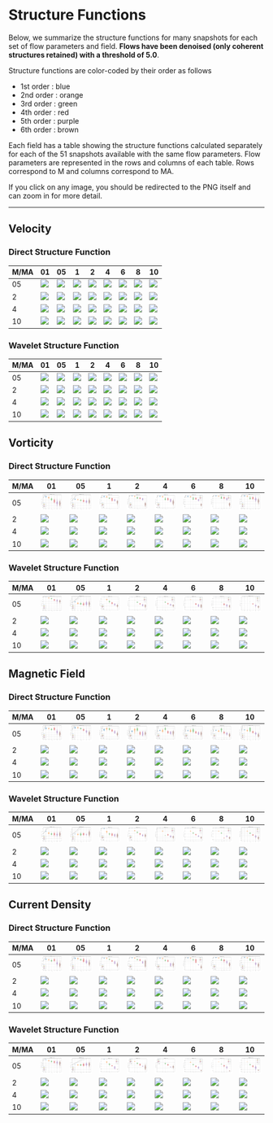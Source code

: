 # Structure Functions

Below, we summarize the structure functions for many snapshots for each set of flow parameters and field.
**Flows have been denoised (only coherent structures retained) with a threshold of 5.0**.

Structure functions are color-coded by their order as follows

  * 1st order : blue
  * 2nd order : orange
  * 3rd order : green
  * 4th order : red
  * 5th order : purple
  * 6th order : brown

Each field has a table showing the structure functions calculated separately for each of the 51 snapshots available with the same flow parameters.
Flow parameters are represented in the rows and columns of each table.
Rows correspond to M and columns correspond to MA.

If you click on any image, you should be redirected to the PNG itself and can zoom in for more detail.

---

## Velocity

### Direct Structure Function

|M/MA| 01 | 05 | 1 | 2 | 4 | 6 | 8 | 10 |
|----|----|----|---|---|---|---|---|----|
| 05 |<img src="M05MA01/w4t-plot-structure-function-ansatz-violin-032_M05MA01_vel_dsf_denoise-05d00.png">|<img src="M05MA05/w4t-plot-structure-function-ansatz-violin-032_M05MA05_vel_dsf_denoise-05d00.png">|<img src="M05MA1/w4t-plot-structure-function-ansatz-violin-032_M05MA1_vel_dsf_denoise-05d00.png">|<img src="M05MA2/w4t-plot-structure-function-ansatz-violin-032_M05MA2_vel_dsf_denoise-05d00.png">|<img src="M05MA4/w4t-plot-structure-function-ansatz-violin-032_M05MA4_vel_dsf_denoise-05d00.png">|<img src="M05MA6/w4t-plot-structure-function-ansatz-violin-032_M05MA6_vel_dsf_denoise-05d00.png">|<img src="M05MA8/w4t-plot-structure-function-ansatz-violin-032_M05MA8_vel_dsf_denoise-05d00.png">|<img src="M05MA10/w4t-plot-structure-function-ansatz-violin-032_M05MA10_vel_dsf_denoise-05d00.png">|
| 2  |<img src="M2MA01/w4t-plot-structure-function-ansatz-violin-032_M2MA01_vel_dsf_denoise-05d00.png">|<img src="M2MA05/w4t-plot-structure-function-ansatz-violin-032_M2MA05_vel_dsf_denoise-05d00.png">|<img src="M2MA1/w4t-plot-structure-function-ansatz-violin-032_M2MA1_vel_dsf_denoise-05d00.png">|<img src="M2MA2/w4t-plot-structure-function-ansatz-violin-032_M2MA2_vel_dsf_denoise-05d00.png">|<img src="M2MA4/w4t-plot-structure-function-ansatz-violin-032_M2MA4_vel_dsf_denoise-05d00.png">|<img src="M2MA6/w4t-plot-structure-function-ansatz-violin-032_M2MA6_vel_dsf_denoise-05d00.png">|<img src="M2MA8/w4t-plot-structure-function-ansatz-violin-032_M2MA8_vel_dsf_denoise-05d00.png">|<img src="M2MA10/w4t-plot-structure-function-ansatz-violin-032_M2MA10_vel_dsf_denoise-05d00.png">|
| 4  |<img src="M4MA01/w4t-plot-structure-function-ansatz-violin-032_M4MA01_vel_dsf_denoise-05d00.png">|<img src="M4MA05/w4t-plot-structure-function-ansatz-violin-032_M4MA05_vel_dsf_denoise-05d00.png">|<img src="M4MA1/w4t-plot-structure-function-ansatz-violin-032_M4MA1_vel_dsf_denoise-05d00.png">|<img src="M4MA2/w4t-plot-structure-function-ansatz-violin-032_M4MA2_vel_dsf_denoise-05d00.png">|<img src="M4MA4/w4t-plot-structure-function-ansatz-violin-032_M4MA4_vel_dsf_denoise-05d00.png">|<img src="M4MA6/w4t-plot-structure-function-ansatz-violin-032_M4MA6_vel_dsf_denoise-05d00.png">|<img src="M4MA8/w4t-plot-structure-function-ansatz-violin-032_M4MA8_vel_dsf_denoise-05d00.png">|<img src="M4MA10/w4t-plot-structure-function-ansatz-violin-032_M4MA10_vel_dsf_denoise-05d00.png">|
| 10 |<img src="M10MA01/w4t-plot-structure-function-ansatz-violin-032_M10MA01_vel_dsf_denoise-05d00.png">|<img src="M10MA05/w4t-plot-structure-function-ansatz-violin-032_M10MA05_vel_dsf_denoise-05d00.png">|<img src="M10MA1/w4t-plot-structure-function-ansatz-violin-032_M10MA1_vel_dsf_denoise-05d00.png">|<img src="M10MA2/w4t-plot-structure-function-ansatz-violin-032_M10MA2_vel_dsf_denoise-05d00.png">|<img src="M10MA4/w4t-plot-structure-function-ansatz-violin-032_M10MA4_vel_dsf_denoise-05d00.png">|<img src="M10MA6/w4t-plot-structure-function-ansatz-violin-032_M10MA6_vel_dsf_denoise-05d00.png">|<img src="M10MA8/w4t-plot-structure-function-ansatz-violin-032_M10MA8_vel_dsf_denoise-05d00.png">|<img src="M10MA10/w4t-plot-structure-function-ansatz-violin-032_M10MA10_vel_dsf_denoise-05d00.png">|

### Wavelet Structure Function

|M/MA| 01 | 05 | 1 | 2 | 4 | 6 | 8 | 10 |
|----|----|----|---|---|---|---|---|----|
| 05 |<img src="M05MA01/w4t-plot-structure-function-ansatz-violin-032_M05MA01_vel_wsf_denoise-05d00.png">|<img src="M05MA05/w4t-plot-structure-function-ansatz-violin-032_M05MA05_vel_wsf_denoise-05d00.png">|<img src="M05MA1/w4t-plot-structure-function-ansatz-violin-032_M05MA1_vel_wsf_denoise-05d00.png">|<img src="M05MA2/w4t-plot-structure-function-ansatz-violin-032_M05MA2_vel_wsf_denoise-05d00.png">|<img src="M05MA4/w4t-plot-structure-function-ansatz-violin-032_M05MA4_vel_wsf_denoise-05d00.png">|<img src="M05MA6/w4t-plot-structure-function-ansatz-violin-032_M05MA6_vel_wsf_denoise-05d00.png">|<img src="M05MA8/w4t-plot-structure-function-ansatz-violin-032_M05MA8_vel_wsf_denoise-05d00.png">|<img src="M05MA10/w4t-plot-structure-function-ansatz-violin-032_M05MA10_vel_wsf_denoise-05d00.png">|
| 2  |<img src="M2MA01/w4t-plot-structure-function-ansatz-violin-032_M2MA01_vel_wsf_denoise-05d00.png">|<img src="M2MA05/w4t-plot-structure-function-ansatz-violin-032_M2MA05_vel_wsf_denoise-05d00.png">|<img src="M2MA1/w4t-plot-structure-function-ansatz-violin-032_M2MA1_vel_wsf_denoise-05d00.png">|<img src="M2MA2/w4t-plot-structure-function-ansatz-violin-032_M2MA2_vel_wsf_denoise-05d00.png">|<img src="M2MA4/w4t-plot-structure-function-ansatz-violin-032_M2MA4_vel_wsf_denoise-05d00.png">|<img src="M2MA6/w4t-plot-structure-function-ansatz-violin-032_M2MA6_vel_wsf_denoise-05d00.png">|<img src="M2MA8/w4t-plot-structure-function-ansatz-violin-032_M2MA8_vel_wsf_denoise-05d00.png">|<img src="M2MA10/w4t-plot-structure-function-ansatz-violin-032_M2MA10_vel_wsf_denoise-05d00.png">|
| 4  |<img src="M4MA01/w4t-plot-structure-function-ansatz-violin-032_M4MA01_vel_wsf_denoise-05d00.png">|<img src="M4MA05/w4t-plot-structure-function-ansatz-violin-032_M4MA05_vel_wsf_denoise-05d00.png">|<img src="M4MA1/w4t-plot-structure-function-ansatz-violin-032_M4MA1_vel_wsf_denoise-05d00.png">|<img src="M4MA2/w4t-plot-structure-function-ansatz-violin-032_M4MA2_vel_wsf_denoise-05d00.png">|<img src="M4MA4/w4t-plot-structure-function-ansatz-violin-032_M4MA4_vel_wsf_denoise-05d00.png">|<img src="M4MA6/w4t-plot-structure-function-ansatz-violin-032_M4MA6_vel_wsf_denoise-05d00.png">|<img src="M4MA8/w4t-plot-structure-function-ansatz-violin-032_M4MA8_vel_wsf_denoise-05d00.png">|<img src="M4MA10/w4t-plot-structure-function-ansatz-violin-032_M4MA10_vel_wsf_denoise-05d00.png">|
| 10 |<img src="M10MA01/w4t-plot-structure-function-ansatz-violin-032_M10MA01_vel_wsf_denoise-05d00.png">|<img src="M10MA05/w4t-plot-structure-function-ansatz-violin-032_M10MA05_vel_wsf_denoise-05d00.png">|<img src="M10MA1/w4t-plot-structure-function-ansatz-violin-032_M10MA1_vel_wsf_denoise-05d00.png">|<img src="M10MA2/w4t-plot-structure-function-ansatz-violin-032_M10MA2_vel_wsf_denoise-05d00.png">|<img src="M10MA4/w4t-plot-structure-function-ansatz-violin-032_M10MA4_vel_wsf_denoise-05d00.png">|<img src="M10MA6/w4t-plot-structure-function-ansatz-violin-032_M10MA6_vel_wsf_denoise-05d00.png">|<img src="M10MA8/w4t-plot-structure-function-ansatz-violin-032_M10MA8_vel_wsf_denoise-05d00.png">|<img src="M10MA10/w4t-plot-structure-function-ansatz-violin-032_M10MA10_vel_wsf_denoise-05d00.png">|

## Vorticity

### Direct Structure Function

|M/MA| 01 | 05 | 1 | 2 | 4 | 6 | 8 | 10 |
|----|----|----|---|---|---|---|---|----|
| 05 |<img src="M05MA01/w4t-plot-structure-function-ansatz-violin-032_M05MA01_avrg_vort_dsf_denoise-05d00.png">|<img src="M05MA05/w4t-plot-structure-function-ansatz-violin-032_M05MA05_avrg_vort_dsf_denoise-05d00.png">|<img src="M05MA1/w4t-plot-structure-function-ansatz-violin-032_M05MA1_avrg_vort_dsf_denoise-05d00.png">|<img src="M05MA2/w4t-plot-structure-function-ansatz-violin-032_M05MA2_avrg_vort_dsf_denoise-05d00.png">|<img src="M05MA4/w4t-plot-structure-function-ansatz-violin-032_M05MA4_avrg_vort_dsf_denoise-05d00.png">|<img src="M05MA6/w4t-plot-structure-function-ansatz-violin-032_M05MA6_avrg_vort_dsf_denoise-05d00.png">|<img src="M05MA8/w4t-plot-structure-function-ansatz-violin-032_M05MA8_avrg_vort_dsf_denoise-05d00.png">|<img src="M05MA10/w4t-plot-structure-function-ansatz-violin-032_M05MA10_avrg_vort_dsf_denoise-05d00.png">|
| 2  |<img src="M2MA01/w4t-plot-structure-function-ansatz-violin-032_M2MA01_avrg_vort_dsf_denoise-05d00.png">|<img src="M2MA05/w4t-plot-structure-function-ansatz-violin-032_M2MA05_avrg_vort_dsf_denoise-05d00.png">|<img src="M2MA1/w4t-plot-structure-function-ansatz-violin-032_M2MA1_avrg_vort_dsf_denoise-05d00.png">|<img src="M2MA2/w4t-plot-structure-function-ansatz-violin-032_M2MA2_avrg_vort_dsf_denoise-05d00.png">|<img src="M2MA4/w4t-plot-structure-function-ansatz-violin-032_M2MA4_avrg_vort_dsf_denoise-05d00.png">|<img src="M2MA6/w4t-plot-structure-function-ansatz-violin-032_M2MA6_avrg_vort_dsf_denoise-05d00.png">|<img src="M2MA8/w4t-plot-structure-function-ansatz-violin-032_M2MA8_avrg_vort_dsf_denoise-05d00.png">|<img src="M2MA10/w4t-plot-structure-function-ansatz-violin-032_M2MA10_avrg_vort_dsf_denoise-05d00.png">|
| 4  |<img src="M4MA01/w4t-plot-structure-function-ansatz-violin-032_M4MA01_avrg_vort_dsf_denoise-05d00.png">|<img src="M4MA05/w4t-plot-structure-function-ansatz-violin-032_M4MA05_avrg_vort_dsf_denoise-05d00.png">|<img src="M4MA1/w4t-plot-structure-function-ansatz-violin-032_M4MA1_avrg_vort_dsf_denoise-05d00.png">|<img src="M4MA2/w4t-plot-structure-function-ansatz-violin-032_M4MA2_avrg_vort_dsf_denoise-05d00.png">|<img src="M4MA4/w4t-plot-structure-function-ansatz-violin-032_M4MA4_avrg_vort_dsf_denoise-05d00.png">|<img src="M4MA6/w4t-plot-structure-function-ansatz-violin-032_M4MA6_avrg_vort_dsf_denoise-05d00.png">|<img src="M4MA8/w4t-plot-structure-function-ansatz-violin-032_M4MA8_avrg_vort_dsf_denoise-05d00.png">|<img src="M4MA10/w4t-plot-structure-function-ansatz-violin-032_M4MA10_avrg_vort_dsf_denoise-05d00.png">|
| 10 |<img src="M10MA01/w4t-plot-structure-function-ansatz-violin-032_M10MA01_avrg_vort_dsf_denoise-05d00.png">|<img src="M10MA05/w4t-plot-structure-function-ansatz-violin-032_M10MA05_avrg_vort_dsf_denoise-05d00.png">|<img src="M10MA1/w4t-plot-structure-function-ansatz-violin-032_M10MA1_avrg_vort_dsf_denoise-05d00.png">|<img src="M10MA2/w4t-plot-structure-function-ansatz-violin-032_M10MA2_avrg_vort_dsf_denoise-05d00.png">|<img src="M10MA4/w4t-plot-structure-function-ansatz-violin-032_M10MA4_avrg_vort_dsf_denoise-05d00.png">|<img src="M10MA6/w4t-plot-structure-function-ansatz-violin-032_M10MA6_avrg_vort_dsf_denoise-05d00.png">|<img src="M10MA8/w4t-plot-structure-function-ansatz-violin-032_M10MA8_avrg_vort_dsf_denoise-05d00.png">|<img src="M10MA10/w4t-plot-structure-function-ansatz-violin-032_M10MA10_avrg_vort_dsf_denoise-05d00.png">|

### Wavelet Structure Function

|M/MA| 01 | 05 | 1 | 2 | 4 | 6 | 8 | 10 |
|----|----|----|---|---|---|---|---|----|
| 05 |<img src="M05MA01/w4t-plot-structure-function-ansatz-violin-032_M05MA01_avrg_vort_wsf_denoise-05d00.png">|<img src="M05MA05/w4t-plot-structure-function-ansatz-violin-032_M05MA05_avrg_vort_wsf_denoise-05d00.png">|<img src="M05MA1/w4t-plot-structure-function-ansatz-violin-032_M05MA1_avrg_vort_wsf_denoise-05d00.png">|<img src="M05MA2/w4t-plot-structure-function-ansatz-violin-032_M05MA2_avrg_vort_wsf_denoise-05d00.png">|<img src="M05MA4/w4t-plot-structure-function-ansatz-violin-032_M05MA4_avrg_vort_wsf_denoise-05d00.png">|<img src="M05MA6/w4t-plot-structure-function-ansatz-violin-032_M05MA6_avrg_vort_wsf_denoise-05d00.png">|<img src="M05MA8/w4t-plot-structure-function-ansatz-violin-032_M05MA8_avrg_vort_wsf_denoise-05d00.png">|<img src="M05MA10/w4t-plot-structure-function-ansatz-violin-032_M05MA10_avrg_vort_wsf_denoise-05d00.png">|
| 2  |<img src="M2MA01/w4t-plot-structure-function-ansatz-violin-032_M2MA01_avrg_vort_wsf_denoise-05d00.png">|<img src="M2MA05/w4t-plot-structure-function-ansatz-violin-032_M2MA05_avrg_vort_wsf_denoise-05d00.png">|<img src="M2MA1/w4t-plot-structure-function-ansatz-violin-032_M2MA1_avrg_vort_wsf_denoise-05d00.png">|<img src="M2MA2/w4t-plot-structure-function-ansatz-violin-032_M2MA2_avrg_vort_wsf_denoise-05d00.png">|<img src="M2MA4/w4t-plot-structure-function-ansatz-violin-032_M2MA4_avrg_vort_wsf_denoise-05d00.png">|<img src="M2MA6/w4t-plot-structure-function-ansatz-violin-032_M2MA6_avrg_vort_wsf_denoise-05d00.png">|<img src="M2MA8/w4t-plot-structure-function-ansatz-violin-032_M2MA8_avrg_vort_wsf_denoise-05d00.png">|<img src="M2MA10/w4t-plot-structure-function-ansatz-violin-032_M2MA10_avrg_vort_wsf_denoise-05d00.png">|
| 4  |<img src="M4MA01/w4t-plot-structure-function-ansatz-violin-032_M4MA01_avrg_vort_wsf_denoise-05d00.png">|<img src="M4MA05/w4t-plot-structure-function-ansatz-violin-032_M4MA05_avrg_vort_wsf_denoise-05d00.png">|<img src="M4MA1/w4t-plot-structure-function-ansatz-violin-032_M4MA1_avrg_vort_wsf_denoise-05d00.png">|<img src="M4MA2/w4t-plot-structure-function-ansatz-violin-032_M4MA2_avrg_vort_wsf_denoise-05d00.png">|<img src="M4MA4/w4t-plot-structure-function-ansatz-violin-032_M4MA4_avrg_vort_wsf_denoise-05d00.png">|<img src="M4MA6/w4t-plot-structure-function-ansatz-violin-032_M4MA6_avrg_vort_wsf_denoise-05d00.png">|<img src="M4MA8/w4t-plot-structure-function-ansatz-violin-032_M4MA8_avrg_vort_wsf_denoise-05d00.png">|<img src="M4MA10/w4t-plot-structure-function-ansatz-violin-032_M4MA10_avrg_vort_wsf_denoise-05d00.png">|
| 10 |<img src="M10MA01/w4t-plot-structure-function-ansatz-violin-032_M10MA01_avrg_vort_wsf_denoise-05d00.png">|<img src="M10MA05/w4t-plot-structure-function-ansatz-violin-032_M10MA05_avrg_vort_wsf_denoise-05d00.png">|<img src="M10MA1/w4t-plot-structure-function-ansatz-violin-032_M10MA1_avrg_vort_wsf_denoise-05d00.png">|<img src="M10MA2/w4t-plot-structure-function-ansatz-violin-032_M10MA2_avrg_vort_wsf_denoise-05d00.png">|<img src="M10MA4/w4t-plot-structure-function-ansatz-violin-032_M10MA4_avrg_vort_wsf_denoise-05d00.png">|<img src="M10MA6/w4t-plot-structure-function-ansatz-violin-032_M10MA6_avrg_vort_wsf_denoise-05d00.png">|<img src="M10MA8/w4t-plot-structure-function-ansatz-violin-032_M10MA8_avrg_vort_wsf_denoise-05d00.png">|<img src="M10MA10/w4t-plot-structure-function-ansatz-violin-032_M10MA10_avrg_vort_wsf_denoise-05d00.png">|

## Magnetic Field

### Direct Structure Function

|M/MA| 01 | 05 | 1 | 2 | 4 | 6 | 8 | 10 |
|----|----|----|---|---|---|---|---|----|
| 05 |<img src="M05MA01/w4t-plot-structure-function-ansatz-violin-032_M05MA01_avrg_mag_dsf_denoise-05d00.png">|<img src="M05MA05/w4t-plot-structure-function-ansatz-violin-032_M05MA05_avrg_mag_dsf_denoise-05d00.png">|<img src="M05MA1/w4t-plot-structure-function-ansatz-violin-032_M05MA1_avrg_mag_dsf_denoise-05d00.png">|<img src="M05MA2/w4t-plot-structure-function-ansatz-violin-032_M05MA2_avrg_mag_dsf_denoise-05d00.png">|<img src="M05MA4/w4t-plot-structure-function-ansatz-violin-032_M05MA4_avrg_mag_dsf_denoise-05d00.png">|<img src="M05MA6/w4t-plot-structure-function-ansatz-violin-032_M05MA6_avrg_mag_dsf_denoise-05d00.png">|<img src="M05MA8/w4t-plot-structure-function-ansatz-violin-032_M05MA8_avrg_mag_dsf_denoise-05d00.png">|<img src="M05MA10/w4t-plot-structure-function-ansatz-violin-032_M05MA10_avrg_mag_dsf_denoise-05d00.png">|
| 2  |<img src="M2MA01/w4t-plot-structure-function-ansatz-violin-032_M2MA01_avrg_mag_dsf_denoise-05d00.png">|<img src="M2MA05/w4t-plot-structure-function-ansatz-violin-032_M2MA05_avrg_mag_dsf_denoise-05d00.png">|<img src="M2MA1/w4t-plot-structure-function-ansatz-violin-032_M2MA1_avrg_mag_dsf_denoise-05d00.png">|<img src="M2MA2/w4t-plot-structure-function-ansatz-violin-032_M2MA2_avrg_mag_dsf_denoise-05d00.png">|<img src="M2MA4/w4t-plot-structure-function-ansatz-violin-032_M2MA4_avrg_mag_dsf_denoise-05d00.png">|<img src="M2MA6/w4t-plot-structure-function-ansatz-violin-032_M2MA6_avrg_mag_dsf_denoise-05d00.png">|<img src="M2MA8/w4t-plot-structure-function-ansatz-violin-032_M2MA8_avrg_mag_dsf_denoise-05d00.png">|<img src="M2MA10/w4t-plot-structure-function-ansatz-violin-032_M2MA10_avrg_mag_dsf_denoise-05d00.png">|
| 4  |<img src="M4MA01/w4t-plot-structure-function-ansatz-violin-032_M4MA01_avrg_mag_dsf_denoise-05d00.png">|<img src="M4MA05/w4t-plot-structure-function-ansatz-violin-032_M4MA05_avrg_mag_dsf_denoise-05d00.png">|<img src="M4MA1/w4t-plot-structure-function-ansatz-violin-032_M4MA1_avrg_mag_dsf_denoise-05d00.png">|<img src="M4MA2/w4t-plot-structure-function-ansatz-violin-032_M4MA2_avrg_mag_dsf_denoise-05d00.png">|<img src="M4MA4/w4t-plot-structure-function-ansatz-violin-032_M4MA4_avrg_mag_dsf_denoise-05d00.png">|<img src="M4MA6/w4t-plot-structure-function-ansatz-violin-032_M4MA6_avrg_mag_dsf_denoise-05d00.png">|<img src="M4MA8/w4t-plot-structure-function-ansatz-violin-032_M4MA8_avrg_mag_dsf_denoise-05d00.png">|<img src="M4MA10/w4t-plot-structure-function-ansatz-violin-032_M4MA10_avrg_mag_dsf_denoise-05d00.png">|
| 10 |<img src="M10MA01/w4t-plot-structure-function-ansatz-violin-032_M10MA01_avrg_mag_dsf_denoise-05d00.png">|<img src="M10MA05/w4t-plot-structure-function-ansatz-violin-032_M10MA05_avrg_mag_dsf_denoise-05d00.png">|<img src="M10MA1/w4t-plot-structure-function-ansatz-violin-032_M10MA1_avrg_mag_dsf_denoise-05d00.png">|<img src="M10MA2/w4t-plot-structure-function-ansatz-violin-032_M10MA2_avrg_mag_dsf_denoise-05d00.png">|<img src="M10MA4/w4t-plot-structure-function-ansatz-violin-032_M10MA4_avrg_mag_dsf_denoise-05d00.png">|<img src="M10MA6/w4t-plot-structure-function-ansatz-violin-032_M10MA6_avrg_mag_dsf_denoise-05d00.png">|<img src="M10MA8/w4t-plot-structure-function-ansatz-violin-032_M10MA8_avrg_mag_dsf_denoise-05d00.png">|<img src="M10MA10/w4t-plot-structure-function-ansatz-violin-032_M10MA10_avrg_mag_dsf_denoise-05d00.png">|

### Wavelet Structure Function

|M/MA| 01 | 05 | 1 | 2 | 4 | 6 | 8 | 10 |
|----|----|----|---|---|---|---|---|----|
| 05 |<img src="M05MA01/w4t-plot-structure-function-ansatz-violin-032_M05MA01_avrg_mag_wsf_denoise-05d00.png">|<img src="M05MA05/w4t-plot-structure-function-ansatz-violin-032_M05MA05_avrg_mag_wsf_denoise-05d00.png">|<img src="M05MA1/w4t-plot-structure-function-ansatz-violin-032_M05MA1_avrg_mag_wsf_denoise-05d00.png">|<img src="M05MA2/w4t-plot-structure-function-ansatz-violin-032_M05MA2_avrg_mag_wsf_denoise-05d00.png">|<img src="M05MA4/w4t-plot-structure-function-ansatz-violin-032_M05MA4_avrg_mag_wsf_denoise-05d00.png">|<img src="M05MA6/w4t-plot-structure-function-ansatz-violin-032_M05MA6_avrg_mag_wsf_denoise-05d00.png">|<img src="M05MA8/w4t-plot-structure-function-ansatz-violin-032_M05MA8_avrg_mag_wsf_denoise-05d00.png">|<img src="M05MA10/w4t-plot-structure-function-ansatz-violin-032_M05MA10_avrg_mag_wsf_denoise-05d00.png">|
| 2  |<img src="M2MA01/w4t-plot-structure-function-ansatz-violin-032_M2MA01_avrg_mag_wsf_denoise-05d00.png">|<img src="M2MA05/w4t-plot-structure-function-ansatz-violin-032_M2MA05_avrg_mag_wsf_denoise-05d00.png">|<img src="M2MA1/w4t-plot-structure-function-ansatz-violin-032_M2MA1_avrg_mag_wsf_denoise-05d00.png">|<img src="M2MA2/w4t-plot-structure-function-ansatz-violin-032_M2MA2_avrg_mag_wsf_denoise-05d00.png">|<img src="M2MA4/w4t-plot-structure-function-ansatz-violin-032_M2MA4_avrg_mag_wsf_denoise-05d00.png">|<img src="M2MA6/w4t-plot-structure-function-ansatz-violin-032_M2MA6_avrg_mag_wsf_denoise-05d00.png">|<img src="M2MA8/w4t-plot-structure-function-ansatz-violin-032_M2MA8_avrg_mag_wsf_denoise-05d00.png">|<img src="M2MA10/w4t-plot-structure-function-ansatz-violin-032_M2MA10_avrg_mag_wsf_denoise-05d00.png">|
| 4  |<img src="M4MA01/w4t-plot-structure-function-ansatz-violin-032_M4MA01_avrg_mag_wsf_denoise-05d00.png">|<img src="M4MA05/w4t-plot-structure-function-ansatz-violin-032_M4MA05_avrg_mag_wsf_denoise-05d00.png">|<img src="M4MA1/w4t-plot-structure-function-ansatz-violin-032_M4MA1_avrg_mag_wsf_denoise-05d00.png">|<img src="M4MA2/w4t-plot-structure-function-ansatz-violin-032_M4MA2_avrg_mag_wsf_denoise-05d00.png">|<img src="M4MA4/w4t-plot-structure-function-ansatz-violin-032_M4MA4_avrg_mag_wsf_denoise-05d00.png">|<img src="M4MA6/w4t-plot-structure-function-ansatz-violin-032_M4MA6_avrg_mag_wsf_denoise-05d00.png">|<img src="M4MA8/w4t-plot-structure-function-ansatz-violin-032_M4MA8_avrg_mag_wsf_denoise-05d00.png">|<img src="M4MA10/w4t-plot-structure-function-ansatz-violin-032_M4MA10_avrg_mag_wsf_denoise-05d00.png">|
| 10 |<img src="M10MA01/w4t-plot-structure-function-ansatz-violin-032_M10MA01_avrg_mag_wsf_denoise-05d00.png">|<img src="M10MA05/w4t-plot-structure-function-ansatz-violin-032_M10MA05_avrg_mag_wsf_denoise-05d00.png">|<img src="M10MA1/w4t-plot-structure-function-ansatz-violin-032_M10MA1_avrg_mag_wsf_denoise-05d00.png">|<img src="M10MA2/w4t-plot-structure-function-ansatz-violin-032_M10MA2_avrg_mag_wsf_denoise-05d00.png">|<img src="M10MA4/w4t-plot-structure-function-ansatz-violin-032_M10MA4_avrg_mag_wsf_denoise-05d00.png">|<img src="M10MA6/w4t-plot-structure-function-ansatz-violin-032_M10MA6_avrg_mag_wsf_denoise-05d00.png">|<img src="M10MA8/w4t-plot-structure-function-ansatz-violin-032_M10MA8_avrg_mag_wsf_denoise-05d00.png">|<img src="M10MA10/w4t-plot-structure-function-ansatz-violin-032_M10MA10_avrg_mag_wsf_denoise-05d00.png">|

## Current Density

### Direct Structure Function

|M/MA| 01 | 05 | 1 | 2 | 4 | 6 | 8 | 10 |
|----|----|----|---|---|---|---|---|----|
| 05 |<img src="M05MA01/w4t-plot-structure-function-ansatz-violin-032_M05MA01_avrg_curr_dsf_denoise-05d00.png">|<img src="M05MA05/w4t-plot-structure-function-ansatz-violin-032_M05MA05_avrg_curr_dsf_denoise-05d00.png">|<img src="M05MA1/w4t-plot-structure-function-ansatz-violin-032_M05MA1_avrg_curr_dsf_denoise-05d00.png">|<img src="M05MA2/w4t-plot-structure-function-ansatz-violin-032_M05MA2_avrg_curr_dsf_denoise-05d00.png">|<img src="M05MA4/w4t-plot-structure-function-ansatz-violin-032_M05MA4_avrg_curr_dsf_denoise-05d00.png">|<img src="M05MA6/w4t-plot-structure-function-ansatz-violin-032_M05MA6_avrg_curr_dsf_denoise-05d00.png">|<img src="M05MA8/w4t-plot-structure-function-ansatz-violin-032_M05MA8_avrg_curr_dsf_denoise-05d00.png">|<img src="M05MA10/w4t-plot-structure-function-ansatz-violin-032_M05MA10_avrg_curr_dsf_denoise-05d00.png">|
| 2  |<img src="M2MA01/w4t-plot-structure-function-ansatz-violin-032_M2MA01_avrg_curr_dsf_denoise-05d00.png">|<img src="M2MA05/w4t-plot-structure-function-ansatz-violin-032_M2MA05_avrg_curr_dsf_denoise-05d00.png">|<img src="M2MA1/w4t-plot-structure-function-ansatz-violin-032_M2MA1_avrg_curr_dsf_denoise-05d00.png">|<img src="M2MA2/w4t-plot-structure-function-ansatz-violin-032_M2MA2_avrg_curr_dsf_denoise-05d00.png">|<img src="M2MA4/w4t-plot-structure-function-ansatz-violin-032_M2MA4_avrg_curr_dsf_denoise-05d00.png">|<img src="M2MA6/w4t-plot-structure-function-ansatz-violin-032_M2MA6_avrg_curr_dsf_denoise-05d00.png">|<img src="M2MA8/w4t-plot-structure-function-ansatz-violin-032_M2MA8_avrg_curr_dsf_denoise-05d00.png">|<img src="M2MA10/w4t-plot-structure-function-ansatz-violin-032_M2MA10_avrg_curr_dsf_denoise-05d00.png">|
| 4  |<img src="M4MA01/w4t-plot-structure-function-ansatz-violin-032_M4MA01_avrg_curr_dsf_denoise-05d00.png">|<img src="M4MA05/w4t-plot-structure-function-ansatz-violin-032_M4MA05_avrg_curr_dsf_denoise-05d00.png">|<img src="M4MA1/w4t-plot-structure-function-ansatz-violin-032_M4MA1_avrg_curr_dsf_denoise-05d00.png">|<img src="M4MA2/w4t-plot-structure-function-ansatz-violin-032_M4MA2_avrg_curr_dsf_denoise-05d00.png">|<img src="M4MA4/w4t-plot-structure-function-ansatz-violin-032_M4MA4_avrg_curr_dsf_denoise-05d00.png">|<img src="M4MA6/w4t-plot-structure-function-ansatz-violin-032_M4MA6_avrg_curr_dsf_denoise-05d00.png">|<img src="M4MA8/w4t-plot-structure-function-ansatz-violin-032_M4MA8_avrg_curr_dsf_denoise-05d00.png">|<img src="M4MA10/w4t-plot-structure-function-ansatz-violin-032_M4MA10_avrg_curr_dsf_denoise-05d00.png">|
| 10 |<img src="M10MA01/w4t-plot-structure-function-ansatz-violin-032_M10MA01_avrg_curr_dsf_denoise-05d00.png">|<img src="M10MA05/w4t-plot-structure-function-ansatz-violin-032_M10MA05_avrg_curr_dsf_denoise-05d00.png">|<img src="M10MA1/w4t-plot-structure-function-ansatz-violin-032_M10MA1_avrg_curr_dsf_denoise-05d00.png">|<img src="M10MA2/w4t-plot-structure-function-ansatz-violin-032_M10MA2_avrg_curr_dsf_denoise-05d00.png">|<img src="M10MA4/w4t-plot-structure-function-ansatz-violin-032_M10MA4_avrg_curr_dsf_denoise-05d00.png">|<img src="M10MA6/w4t-plot-structure-function-ansatz-violin-032_M10MA6_avrg_curr_dsf_denoise-05d00.png">|<img src="M10MA8/w4t-plot-structure-function-ansatz-violin-032_M10MA8_avrg_curr_dsf_denoise-05d00.png">|<img src="M10MA10/w4t-plot-structure-function-ansatz-violin-032_M10MA10_avrg_curr_dsf_denoise-05d00.png">|

### Wavelet Structure Function

|M/MA| 01 | 05 | 1 | 2 | 4 | 6 | 8 | 10 |
|----|----|----|---|---|---|---|---|----|
| 05 |<img src="M05MA01/w4t-plot-structure-function-ansatz-violin-032_M05MA01_avrg_curr_wsf_denoise-05d00.png">|<img src="M05MA05/w4t-plot-structure-function-ansatz-violin-032_M05MA05_avrg_curr_wsf_denoise-05d00.png">|<img src="M05MA1/w4t-plot-structure-function-ansatz-violin-032_M05MA1_avrg_curr_wsf_denoise-05d00.png">|<img src="M05MA2/w4t-plot-structure-function-ansatz-violin-032_M05MA2_avrg_curr_wsf_denoise-05d00.png">|<img src="M05MA4/w4t-plot-structure-function-ansatz-violin-032_M05MA4_avrg_curr_wsf_denoise-05d00.png">|<img src="M05MA6/w4t-plot-structure-function-ansatz-violin-032_M05MA6_avrg_curr_wsf_denoise-05d00.png">|<img src="M05MA8/w4t-plot-structure-function-ansatz-violin-032_M05MA8_avrg_curr_wsf_denoise-05d00.png">|<img src="M05MA10/w4t-plot-structure-function-ansatz-violin-032_M05MA10_avrg_curr_wsf_denoise-05d00.png">|
| 2  |<img src="M2MA01/w4t-plot-structure-function-ansatz-violin-032_M2MA01_avrg_curr_wsf_denoise-05d00.png">|<img src="M2MA05/w4t-plot-structure-function-ansatz-violin-032_M2MA05_avrg_curr_wsf_denoise-05d00.png">|<img src="M2MA1/w4t-plot-structure-function-ansatz-violin-032_M2MA1_avrg_curr_wsf_denoise-05d00.png">|<img src="M2MA2/w4t-plot-structure-function-ansatz-violin-032_M2MA2_avrg_curr_wsf_denoise-05d00.png">|<img src="M2MA4/w4t-plot-structure-function-ansatz-violin-032_M2MA4_avrg_curr_wsf_denoise-05d00.png">|<img src="M2MA6/w4t-plot-structure-function-ansatz-violin-032_M2MA6_avrg_curr_wsf_denoise-05d00.png">|<img src="M2MA8/w4t-plot-structure-function-ansatz-violin-032_M2MA8_avrg_curr_wsf_denoise-05d00.png">|<img src="M2MA10/w4t-plot-structure-function-ansatz-violin-032_M2MA10_avrg_curr_wsf_denoise-05d00.png">|
| 4  |<img src="M4MA01/w4t-plot-structure-function-ansatz-violin-032_M4MA01_avrg_curr_wsf_denoise-05d00.png">|<img src="M4MA05/w4t-plot-structure-function-ansatz-violin-032_M4MA05_avrg_curr_wsf_denoise-05d00.png">|<img src="M4MA1/w4t-plot-structure-function-ansatz-violin-032_M4MA1_avrg_curr_wsf_denoise-05d00.png">|<img src="M4MA2/w4t-plot-structure-function-ansatz-violin-032_M4MA2_avrg_curr_wsf_denoise-05d00.png">|<img src="M4MA4/w4t-plot-structure-function-ansatz-violin-032_M4MA4_avrg_curr_wsf_denoise-05d00.png">|<img src="M4MA6/w4t-plot-structure-function-ansatz-violin-032_M4MA6_avrg_curr_wsf_denoise-05d00.png">|<img src="M4MA8/w4t-plot-structure-function-ansatz-violin-032_M4MA8_avrg_curr_wsf_denoise-05d00.png">|<img src="M4MA10/w4t-plot-structure-function-ansatz-violin-032_M4MA10_avrg_curr_wsf_denoise-05d00.png">|
| 10 |<img src="M10MA01/w4t-plot-structure-function-ansatz-violin-032_M10MA01_avrg_curr_wsf_denoise-05d00.png">|<img src="M10MA05/w4t-plot-structure-function-ansatz-violin-032_M10MA05_avrg_curr_wsf_denoise-05d00.png">|<img src="M10MA1/w4t-plot-structure-function-ansatz-violin-032_M10MA1_avrg_curr_wsf_denoise-05d00.png">|<img src="M10MA2/w4t-plot-structure-function-ansatz-violin-032_M10MA2_avrg_curr_wsf_denoise-05d00.png">|<img src="M10MA4/w4t-plot-structure-function-ansatz-violin-032_M10MA4_avrg_curr_wsf_denoise-05d00.png">|<img src="M10MA6/w4t-plot-structure-function-ansatz-violin-032_M10MA6_avrg_curr_wsf_denoise-05d00.png">|<img src="M10MA8/w4t-plot-structure-function-ansatz-violin-032_M10MA8_avrg_curr_wsf_denoise-05d00.png">|<img src="M10MA10/w4t-plot-structure-function-ansatz-violin-032_M10MA10_avrg_curr_wsf_denoise-05d00.png">|
